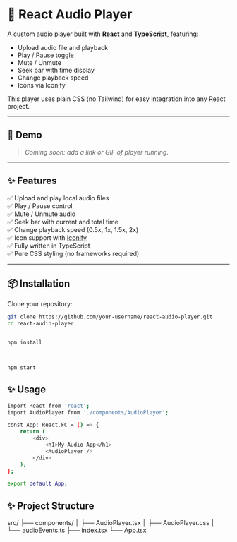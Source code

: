 # 🎵 React Audio Player

A custom audio player built with **React** and **TypeScript**, featuring:

- Upload audio file and playback
- Play / Pause toggle
- Mute / Unmute
- Seek bar with time display
- Change playback speed
- Icons via Iconify

This player uses plain CSS (no Tailwind) for easy integration into any React project.

---

## 🚀 Demo

> _Coming soon: add a link or GIF of player running._

---

## ✨ Features

✅ Upload and play local audio files  
✅ Play / Pause control  
✅ Mute / Unmute audio  
✅ Seek bar with current and total time  
✅ Change playback speed (0.5x, 1x, 1.5x, 2x)  
✅ Icon support with [Iconify](https://iconify.design/)  
✅ Fully written in TypeScript  
✅ Pure CSS styling (no frameworks required)

---

## 📦 Installation

Clone your repository:

```bash
git clone https://github.com/your-username/react-audio-player.git
cd react-audio-player


npm install



npm start
```

## ✨ Usage

```bash
import React from 'react';
import AudioPlayer from './components/AudioPlayer';

const App: React.FC = () => {
    return (
        <div>
            <h1>My Audio App</h1>
            <AudioPlayer />
        </div>
    );
};

export default App;
```


## ✨ Project Structure

src/
├── components/
│   ├── AudioPlayer.tsx
│   ├── AudioPlayer.css
│   └── audioEvents.ts
├── index.tsx
└── App.tsx
